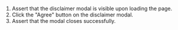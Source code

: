 1. Assert that the disclaimer modal is visible upon loading the page.
2. Click the "Agree" button on the disclaimer modal.
3. Assert that the modal closes successfully.